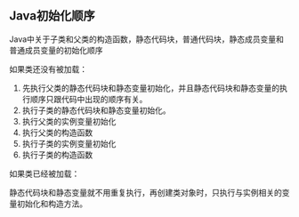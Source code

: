 ## Java初始化顺序

Java中关于子类和父类的构造函数，静态代码块，普通代码块，静态成员变量和普通成员变量的初始化顺序

如果类还没有被加载：

1. 先执行父类的静态代码块和静态变量初始化，并且静态代码块和静态变量的执行顺序只跟代码中出现的顺序有关。
2. 执行子类的静态代码块和静态变量初始化。
3. 执行父类的实例变量初始化
4. 执行父类的构造函数
5. 执行子类的实例变量初始化
6. 执行子类的构造函数

如果类已经被加载：

静态代码块和静态变量就不用重复执行，再创建类对象时，只执行与实例相关的变量初始化和构造方法。